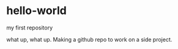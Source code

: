 # hello-world
my first repository


what up, what up. Making a github repo to work on a side project.
